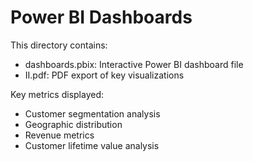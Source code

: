 # Power BI Dashboards

This directory contains:
- dashboards.pbix: Interactive Power BI dashboard file
- II.pdf: PDF export of key visualizations

Key metrics displayed:
- Customer segmentation analysis
- Geographic distribution
- Revenue metrics
- Customer lifetime value analysis
